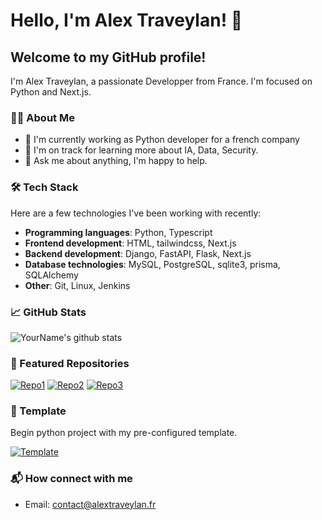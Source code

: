 # Hello, I'm Alex Traveylan! 👋

## Welcome to my GitHub profile!

I'm Alex Traveylan, a passionate Developper from France. I'm focused on Python and Next.js.

### 👨‍💻 About Me

- 💼 I'm currently working as Python developer for a french company
- 🌱 I'm on track for learning more about IA, Data, Security.
- 💬 Ask me about anything, I'm happy to help.

### 🛠 Tech Stack

Here are a few technologies I've been working with recently:

- **Programming languages**: Python, Typescript
- **Frontend development**: HTML, tailwindcss, Next.js
- **Backend development**: Django, FastAPI, Flask, Next.js
- **Database technologies**: MySQL, PostgreSQL, sqlite3, prisma, SQLAlchemy
- **Other**: Git, Linux, Jenkins

### 📈 GitHub Stats

![YourName's github stats](https://github-readme-stats.vercel.app/api?username=AlexTraveylan&show_icons=true&theme=tokyonight)

### 🌟 Featured Repositories

[![Repo1](https://github-readme-stats.vercel.app/api/pin/?username=AlexTraveylan&repo=math_exerzizer&theme=tokyonight)](https://github.com/AlexTraveylan/math_exerzizer)
[![Repo2](https://github-readme-stats.vercel.app/api/pin/?username=AlexTraveylan&repo=password-guard-2&theme=tokyonight)](https://github.com/AlexTraveylan/password-guard-2)
[![Repo3](https://github-readme-stats.vercel.app/api/pin/?username=AlexTraveylan&repo=solgard-bot-last-refactoring&theme=tokyonight)](https://github.com/AlexTraveylan/solgard-bot-last-refactoring)

### 📎 Template

Begin python project with my pre-configured template.

[![Template](https://github-readme-stats.vercel.app/api/pin/?username=AlexTraveylan&repo=Template-python&theme=tokyonight)](https://github.com/AlexTraveylan/Template-python)

### 📬 How connect with me

- Email: contact@alextraveylan.fr
